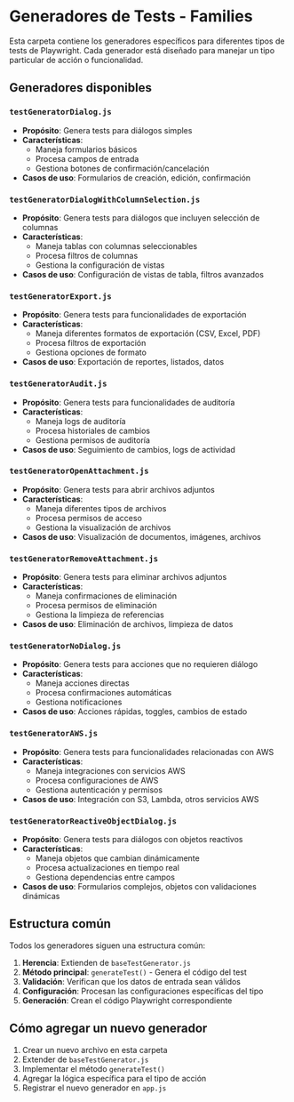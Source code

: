 # Generadores de Tests - Families

Esta carpeta contiene los generadores específicos para diferentes tipos de tests de Playwright. Cada generador está diseñado para manejar un tipo particular de acción o funcionalidad.

## Generadores disponibles

### `testGeneratorDialog.js`
- **Propósito**: Genera tests para diálogos simples
- **Características**:
  - Maneja formularios básicos
  - Procesa campos de entrada
  - Gestiona botones de confirmación/cancelación
- **Casos de uso**: Formularios de creación, edición, confirmación

### `testGeneratorDialogWithColumnSelection.js`
- **Propósito**: Genera tests para diálogos que incluyen selección de columnas
- **Características**:
  - Maneja tablas con columnas seleccionables
  - Procesa filtros de columnas
  - Gestiona la configuración de vistas
- **Casos de uso**: Configuración de vistas de tabla, filtros avanzados

### `testGeneratorExport.js`
- **Propósito**: Genera tests para funcionalidades de exportación
- **Características**:
  - Maneja diferentes formatos de exportación (CSV, Excel, PDF)
  - Procesa filtros de exportación
  - Gestiona opciones de formato
- **Casos de uso**: Exportación de reportes, listados, datos

### `testGeneratorAudit.js`
- **Propósito**: Genera tests para funcionalidades de auditoría
- **Características**:
  - Maneja logs de auditoría
  - Procesa historiales de cambios
  - Gestiona permisos de auditoría
- **Casos de uso**: Seguimiento de cambios, logs de actividad

### `testGeneratorOpenAttachment.js`
- **Propósito**: Genera tests para abrir archivos adjuntos
- **Características**:
  - Maneja diferentes tipos de archivos
  - Procesa permisos de acceso
  - Gestiona la visualización de archivos
- **Casos de uso**: Visualización de documentos, imágenes, archivos

### `testGeneratorRemoveAttachment.js`
- **Propósito**: Genera tests para eliminar archivos adjuntos
- **Características**:
  - Maneja confirmaciones de eliminación
  - Procesa permisos de eliminación
  - Gestiona la limpieza de referencias
- **Casos de uso**: Eliminación de archivos, limpieza de datos

### `testGeneratorNoDialog.js`
- **Propósito**: Genera tests para acciones que no requieren diálogo
- **Características**:
  - Maneja acciones directas
  - Procesa confirmaciones automáticas
  - Gestiona notificaciones
- **Casos de uso**: Acciones rápidas, toggles, cambios de estado

### `testGeneratorAWS.js`
- **Propósito**: Genera tests para funcionalidades relacionadas con AWS
- **Características**:
  - Maneja integraciones con servicios AWS
  - Procesa configuraciones de AWS
  - Gestiona autenticación y permisos
- **Casos de uso**: Integración con S3, Lambda, otros servicios AWS

### `testGeneratorReactiveObjectDialog.js`
- **Propósito**: Genera tests para diálogos con objetos reactivos
- **Características**:
  - Maneja objetos que cambian dinámicamente
  - Procesa actualizaciones en tiempo real
  - Gestiona dependencias entre campos
- **Casos de uso**: Formularios complejos, objetos con validaciones dinámicas

## Estructura común

Todos los generadores siguen una estructura común:

1. **Herencia**: Extienden de `baseTestGenerator.js`
2. **Método principal**: `generateTest()` - Genera el código del test
3. **Validación**: Verifican que los datos de entrada sean válidos
4. **Configuración**: Procesan las configuraciones específicas del tipo
5. **Generación**: Crean el código Playwright correspondiente

## Cómo agregar un nuevo generador

1. Crear un nuevo archivo en esta carpeta
2. Extender de `baseTestGenerator.js`
3. Implementar el método `generateTest()`
4. Agregar la lógica específica para el tipo de acción
5. Registrar el nuevo generador en `app.js` 